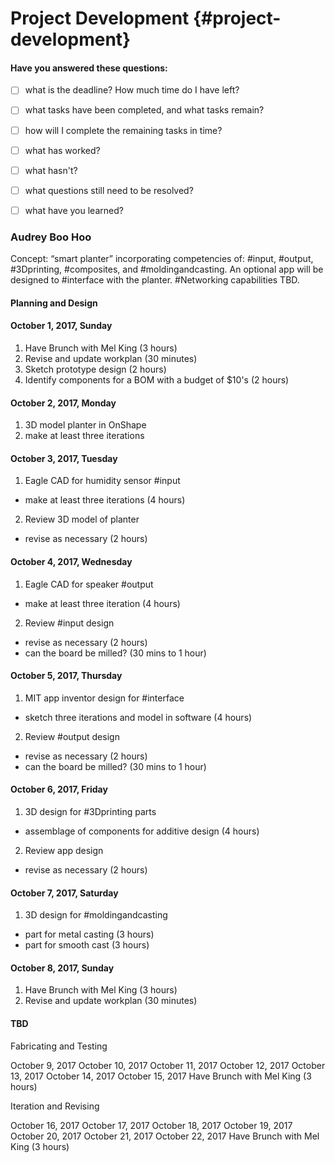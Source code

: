 # Project Development {#project-development}

#### Have you answered these questions:

* [ ] what is the deadline? How much time do I have left?

* [ ] what tasks have been completed, and what tasks remain?

* [ ] how will I complete the remaining tasks in time?

* [ ] what has worked?

* [ ] what hasn't?

* [ ] what questions still need to be resolved?

* [ ] what have you learned?

### Audrey Boo Hoo

Concept: “smart planter” incorporating competencies of: #input, #output, #3Dprinting, #composites, and #moldingandcasting. An optional app will be designed to #interface with the planter. #Networking capabilities TBD.

#### Planning and Design

#### October 1, 2017, Sunday
1. Have Brunch with Mel King (3 hours)
2. Revise and update workplan (30 minutes) 
3. Sketch prototype design (2 hours)
4. Identify components for a BOM with a budget of $10's (2 hours)
#### October 2, 2017, Monday
1. 3D model planter in OnShape
2. make at least three iterations
#### October 3, 2017, Tuesday
1. Eagle CAD for humidity sensor #input
  *  make at least three iterations (4 hours)
2. Review 3D model of planter
  * revise as necessary (2 hours)
#### October 4, 2017, Wednesday
1. Eagle CAD for speaker #output
  * make at least three iteration (4 hours)
2. Review #input design
  * revise as necessary (2 hours)
  * can the board be milled? (30 mins to 1 hour)
#### October 5, 2017, Thursday
1. MIT app inventor design for #interface
  * sketch three iterations and model in software (4 hours)
2. Review #output design
  * revise as necessary (2 hours)
  * can the board be milled? (30 mins to 1 hour)
#### October 6, 2017, Friday
1. 3D design for #3Dprinting parts
  * assemblage of components for additive design (4 hours)
2. Review app design
  * revise as necessary (2 hours)
#### October 7, 2017, Saturday
1. 3D design for #moldingandcasting
  * part for metal casting (3 hours)
  * part for smooth cast (3 hours)
#### October 8, 2017, Sunday
1. Have Brunch with Mel King (3 hours)
2. Revise and update workplan (30 minutes) 

#### TBD

Fabricating and Testing

October 9, 2017
October 10, 2017
October 11, 2017
October 12, 2017
October 13, 2017
October 14, 2017
October 15, 2017
Have Brunch with Mel King (3 hours)

Iteration and Revising

October 16, 2017
October 17, 2017
October 18, 2017
October 19, 2017
October 20, 2017
October 21, 2017
October 22, 2017
Have Brunch with Mel King (3 hours)


